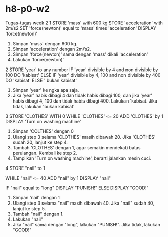 # h8-p0-w2
Tugas-tugas week 2
1
STORE 'mass' with 600 kg
STORE 'acceleration' with 2m/s2
SET 'force(newton)' equal to 'mass' times 'acceleration' 
DISPLAY 'force(newton)'

1. Simpan 'mass' dengan 600 kg.
2. Simpan 'acceleration' dengan 2m/s2.
3. Simpan 'force(newton)' sama dengan 'mass' dikali 'acceleration'
4. Lakukan 'force(newton)'

2
STORE 'year' to any number
IF 'year' divisible by 4 and non divisible by 100
  DO 'kabisat'
ELSE IF 'year' divisible by 4, 100 and non divisible by 400
  DO 'kabisat'
ELSE ' bukan kabisat'

1. Simpan 'year' ke ngka apa saja.
2. Jika 'year' habis dibagi 4 dan tidak habis dibagi 100, dan jika 'year' habis dibagi 4, 100 dan tidak habis dibagi 400. Lakukan 'kabisat. Jika tidak, lakukan 'bukan kabisat'

3
STORE 'CLOTHES' WITH 0
WHILE 'CLOTHES' <= 20 
  ADD 'CLOTHES' by 1
DISPLAY 'Turn on washing machine'

1. Simpan 'COLTHES' dengan 0
2. Ulangi step 3 selama 'CLOTHES' masih dibawah 20. Jika 'CLOTHES' sudah 20, lanjut ke step 4.
3. Tambah 'CLOTHES' dengan 1, agar semakin mendekati batas perulangan. Kembali ke step 2.
4. Tampilkan 'Turn on washing machine', berarti jalankan mesin cuci.

4
STORE "nail" to 1

WHILE "nail" <= 40
  ADD "nail" by 1
  DISPLAY "nail"

  IF "nail" equal to "long"
    DISPLAY "PUNISH!"
  ELSE
    DISPLAY "GOOD!"

1. Simpan 'nail' dengan 1
2. Ulangi step 3 selama "nail" masih dibawah 40. Jika "nail" sudah 40, lanjut ke step 5.
3. Tambah "nail" dengan 1.
4. Lakukan "nail"
5. Jika "nail" sama dengan "long", lakukan "PUNISH!". Jika tidak, lakukan "GOOD!"